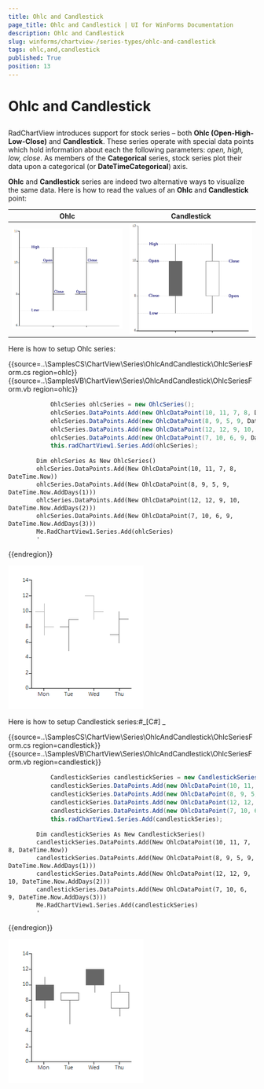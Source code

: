 ```yaml
---
title: Ohlc and Candlestick
page_title: Ohlc and Candlestick | UI for WinForms Documentation
description: Ohlc and Candlestick
slug: winforms/chartview-/series-types/ohlc-and-candlestick
tags: ohlc,and,candlestick
published: True
position: 13
---
```


# Ohlc and Candlestick

 
## 

RadChartView introduces support for stock series – both __Ohlc (Open-High-Low-Close)__ and __Candlestick__. These series operate with special data points which hold information about each the following parameters: *open, high, low, close*. As members of the __Categorical__ series, stock series plot their data upon a categorical (or __DateTimeCategorical__) axis.
        

__Ohlc__ and __Candlestick__ series are indeed two alternative ways to visualize the same data. Here is how to read the values of an __Ohlc__ and __Candlestick__ point:
 

|  __Ohlc__  |  __Candlestick__  |
| ------ | ------ |
|![chartview-series-types-ohlc-and-candlestick 001](images/chartview-series-types-ohlc-and-candlestick001.png)|![chartview-series-types-ohlc-and-candlestick 002](images/chartview-series-types-ohlc-and-candlestick002.png)|

Here is how to setup Ohlc series: 

{{source=..\SamplesCS\ChartView\Series\OhlcAndCandlestick\OhlcSeriesForm.cs region=ohlc}} 
{{source=..\SamplesVB\ChartView\Series\OhlcAndCandlestick\OhlcSeriesForm.vb region=ohlc}} 

````C#
            OhlcSeries ohlcSeries = new OhlcSeries();
            ohlcSeries.DataPoints.Add(new OhlcDataPoint(10, 11, 7, 8, DateTime.Now));
            ohlcSeries.DataPoints.Add(new OhlcDataPoint(8, 9, 5, 9, DateTime.Now.AddDays(1)));
            ohlcSeries.DataPoints.Add(new OhlcDataPoint(12, 12, 9, 10, DateTime.Now.AddDays(2)));
            ohlcSeries.DataPoints.Add(new OhlcDataPoint(7, 10, 6, 9, DateTime.Now.AddDays(3)));
            this.radChartView1.Series.Add(ohlcSeries);
````
````VB.NET
        Dim ohlcSeries As New OhlcSeries()
        ohlcSeries.DataPoints.Add(New OhlcDataPoint(10, 11, 7, 8, DateTime.Now))
        ohlcSeries.DataPoints.Add(New OhlcDataPoint(8, 9, 5, 9, DateTime.Now.AddDays(1)))
        ohlcSeries.DataPoints.Add(New OhlcDataPoint(12, 12, 9, 10, DateTime.Now.AddDays(2)))
        ohlcSeries.DataPoints.Add(New OhlcDataPoint(7, 10, 6, 9, DateTime.Now.AddDays(3)))
        Me.RadChartView1.Series.Add(ohlcSeries)
        '
````

{{endregion}} 


![chartview-series-types-ohlc-and-candlestick 003](images/chartview-series-types-ohlc-and-candlestick003.png)

Here is how to setup Candlestick series:#_[C#] _

	



{{source=..\SamplesCS\ChartView\Series\OhlcAndCandlestick\OhlcSeriesForm.cs region=candlestick}} 
{{source=..\SamplesVB\ChartView\Series\OhlcAndCandlestick\OhlcSeriesForm.vb region=candlestick}} 

````C#
            CandlestickSeries candlestickSeries = new CandlestickSeries();
            candlestickSeries.DataPoints.Add(new OhlcDataPoint(10, 11, 7, 8, DateTime.Now));
            candlestickSeries.DataPoints.Add(new OhlcDataPoint(8, 9, 5, 9, DateTime.Now.AddDays(1)));
            candlestickSeries.DataPoints.Add(new OhlcDataPoint(12, 12, 9, 10, DateTime.Now.AddDays(2)));
            candlestickSeries.DataPoints.Add(new OhlcDataPoint(7, 10, 6, 9, DateTime.Now.AddDays(3)));
            this.radChartView1.Series.Add(candlestickSeries);
````
````VB.NET
        Dim candlestickSeries As New CandlestickSeries()
        candlestickSeries.DataPoints.Add(New OhlcDataPoint(10, 11, 7, 8, DateTime.Now))
        candlestickSeries.DataPoints.Add(New OhlcDataPoint(8, 9, 5, 9, DateTime.Now.AddDays(1)))
        candlestickSeries.DataPoints.Add(New OhlcDataPoint(12, 12, 9, 10, DateTime.Now.AddDays(2)))
        candlestickSeries.DataPoints.Add(New OhlcDataPoint(7, 10, 6, 9, DateTime.Now.AddDays(3)))
        Me.RadChartView1.Series.Add(candlestickSeries)
        '
````

{{endregion}} 


![chartview-series-types-ohlc-and-candlestick 004](images/chartview-series-types-ohlc-and-candlestick004.png)
